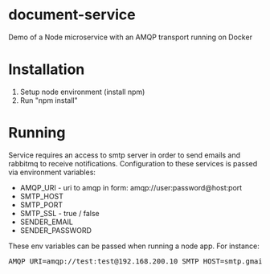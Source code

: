 # document-service
Demo of a Node microservice with an AMQP transport running on Docker

# Installation
1. Setup node environment (install npm)
2. Run "npm install"

# Running
Service requires an access to smtp server in order to send emails and rabbitmq to receive notifications. Configuration to these services is passed via environment variables:
- AMQP_URI - uri to amqp in form: amqp://user:password@host:port
- SMTP_HOST
- SMTP_PORT
- SMTP_SSL - true / false
- SENDER_EMAIL
- SENDER_PASSWORD

These env variables can be passed when running a node app. For instance:

<pre>AMQP_URI=amqp://test:test@192.168.200.10 SMTP_HOST=smtp.gmail.com SMTP_PORT=465 SMTP_SSL=true SENDER_EMAIL=sender-email@smpt.host SENDER_PASSWORD=secretpassword node app.js</pre>
